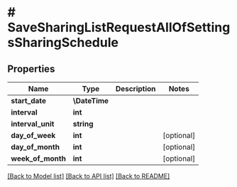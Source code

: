 # # SaveSharingListRequestAllOfSettingsSharingSchedule

## Properties

Name | Type | Description | Notes
------------ | ------------- | ------------- | -------------
**start_date** | **\DateTime** |  |
**interval** | **int** |  |
**interval_unit** | **string** |  |
**day_of_week** | **int** |  | [optional]
**day_of_month** | **int** |  | [optional]
**week_of_month** | **int** |  | [optional]

[[Back to Model list]](../../README.md#models) [[Back to API list]](../../README.md#endpoints) [[Back to README]](../../README.md)
